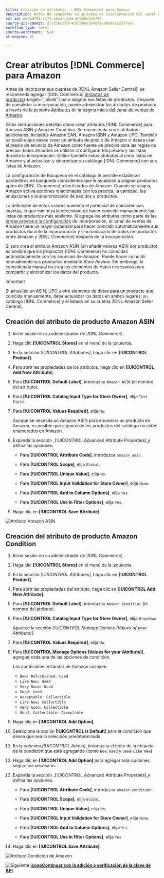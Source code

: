 ```yaml
---
title: Creación de atributos  [!DNL Commerce] para Amazon
description: Antes de completar el proceso de incorporación del canal de ventas de Amazon, asegúrese de tener los atributos de producto [!UICONTROL Commerce] necesarios.
exl-id: eebad794-c171-40a3-aa24-d5509e2b5797
source-git-commit: 2c753ec5f6f4cd509e61b4875e09e9a1a2577ee7
workflow-type: tm+mt
source-wordcount: '524'
ht-degree: 0%

---
```


# Crear atributos [!DNL Commerce] para Amazon

Antes de incorporar sus cuentas de [!DNL Amazon Seller Central], se recomienda agregar [!DNL Commerce] [atributos de producto](https://docs.magento.com/user-guide/stores/attributes-product.html){:target=&quot;_blank&quot;} para asignar sus listas de productos. Después de completar la incorporación, puede administrar los atributos de producto a través de la pestaña [Attributes](./managing-attributes.md) de la página [inicio del canal de ventas de Amazon](./amazon-sales-channel-home.md).

Estas instrucciones detallan cómo crear atributos [!DNL Commerce] para Amazon ASIN y Amazon Condition. Se recomienda crear atributos adicionales, incluidos Amazon EAN, Amazon ISBN y Amazon UPC. También es posible que desee crear un atributo de precio de Amazon si desea usar el precio de anuncio de Amazon como fuente de precios para las reglas de precios. Estos atributos se utilizan al configurar los precios y las listas durante la incorporación. Utilice también estos atributos al crear listas de Amazon y al actualizar y sincronizar su catálogo [!DNL Commerce] con sus listas de Amazon.

La configuración de Búsqueda en el catálogo le permite establecer parámetros de búsqueda coincidentes que le ayudarán a asignar productos aptos de [!DNL Commerce] a los listados de Amazon. Cuando se asigna, Amazon activa acciones relacionadas con los precios, la cantidad, las anulaciones y la sincronización de pedidos y productos.

La definición de estos valores aumenta el potencial de coincidencias exactas, lo que minimiza la necesidad de hacer coincidir manualmente las listas de productos más adelante. Si agrega los atributos como parte de las [tareas previas a la configuración](./amazon-pre-setup-tasks.md) de incorporación, el canal de ventas de Amazon tiene un mayor potencial para hacer coincidir automáticamente sus productos durante la incorporación y sincronización de datos de productos entre Amazon y [!DNL Commerce] después de la incorporación.

Si solo crea el atributo Amazon ASIN (sin añadir valores ASIN por producto), es posible que los productos [!DNL Commerce] no coincidan automáticamente con los anuncios de Amazon. Puede hacer coincidir manualmente sus productos mediante _Store Review_. Sin embargo, la coincidencia manual no crea los elementos de datos necesarios para compartir y sincronizar los datos del producto.

>[!IMPORTANT]
>
>Si actualiza un ASIN, UPC u otro elemento de datos para un producto que coincida manualmente, debe actualizar los datos en ambos lugares: su catálogo [!DNL Commerce] y el listado en su cuenta [!DNL Amazon Seller Central].

## Creación del atributo de producto Amazon ASIN

1. Inicie sesión en su administrador de [!DNL Commerce].

1. Haga clic **[!UICONTROL Stores]** en el menú de la izquierda.

1. En la sección _[!UICONTROL Attributes]_, haga clic en **[!UICONTROL Product]**.

1. Para abrir las propiedades de los atributos, haga clic en **[!UICONTROL Add New Attribute]**.

1. Para **[!UICONTROL Default Label]**, introduzca `Amazon ASIN` (el nombre del atributo).

1. Para **[!UICONTROL Catalog Input Type for Store Owner]**, elija `Text Field`.

1. Para **[!UICONTROL Values Required]**, elija `No`.

   Aunque se necesita un Amazon ASIN para enumerar un producto en Amazon, es posible que algunos de los productos del catálogo no estén enumerados en Amazon.

1. Expanda la sección _[!UICONTROL Advanced Attribute Properties]_y defina las opciones:

   - Para **[!UICONTROL Attribute Code]**, introduzca `amazon_asin`.

   - Para **[!UICONTROL Scope]**, elija `Global`.

   - Para **[!UICONTROL Unique Value]**, elija `No`.

   - Para **[!UICONTROL Input Validation for Store Owner]**, elija `None`.

   - Para **[!UICONTROL Add to Column Options]**, elija `Yes`.

   - Para **[!UICONTROL Use in Filter Options]**, elija `Yes`.

1. Haga clic en **[!UICONTROL Save Attribute]**.

![Atributo Amazon ASIN](assets/creating-asin-attribute.png)

## Creación del atributo de producto Amazon Condition

1. Inicie sesión en su administrador de [!DNL Commerce].

1. Haga clic **[!UICONTROL Stores]** en el menú de la izquierda.

1. En la sección _[!UICONTROL Attributes]_, haga clic en **[!UICONTROL Product]**.

1. Para abrir las propiedades del atributo, haga clic en **[!UICONTROL Add New Attribute]**.

1. Para **[!UICONTROL Default Label]**, introduzca `Amazon Condition` (el nombre del atributo).

1. Para **[!UICONTROL Catalog Input Type for Store Owner]**, elija `Dropdown`.

   Aparece la sección _[!UICONTROL Manage Options (Values of your Attribute)]_.

1. Para **[!UICONTROL Values Required]**, elija `No`.

1. Para **[!UICONTROL Manage Options (Values for your Attribute)]**, agregue cada una de las opciones de condición.

   Las condiciones estándar de Amazon incluyen:

   - `New: Refurbished: Used`
   - `Like New: Used`
   - `Very Good: Used`
   - `Good: Used`
   - `Acceptable: Collectible`
   - `Like New; Collectible`
   - `Very Good: Collectible`
   - `Good: Collectible; Acceptable`

1. Haga clic en **[!UICONTROL Add Option]**.

1. Seleccione la opción **[!UICONTROL Is Default]** para la condición que desea que sea la selección predeterminada.

1. En la columna _[!UICONTROL Admin]_, introduzca el texto de la etiqueta de la condición que está agregando (como `New`, `Used` y `Used-Like New`)

1. Haga clic en **[!UICONTROL Add Option]** para agregar más opciones, según sea necesario.

1. Expanda la sección _[!UICONTROL Advanced Attribute Properties]_y defina las opciones.

   - Para **[!UICONTROL Attribute Code]**, introduzca `amazon_condition`.

   - Para **[!UICONTROL Scope]**, elija `Global`.

   - Para **[!UICONTROL Unique Value]**, elija `No`.

   - Para **[!UICONTROL Input Validation for Store Owner]**, elija `None`.

   - Para **[!UICONTROL Add to Column Options]**, elija `Yes`.

   - Para **[!UICONTROL Use in Filter Options]**, elija `Yes`.

1. Haga clic en **[!UICONTROL Save Attribute]**.

![Atributo Condición de Amazon](assets/creating-amazon-condition-attribute.png)

![Siguiente ](assets/btn-next.png) [**iconoContinuar con la adición o verificación de la clave de API**](./amazon-verify-api-key.md)
